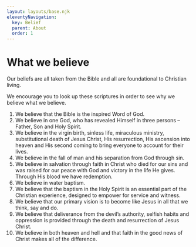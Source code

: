 ```yaml
---
layout: layouts/base.njk
eleventyNavigation:
  key: Belief
  parent: About
  order: 1
---
```

# What we believe

Our beliefs are all taken from the Bible and all are foundational to Christian living.

We encourage you to look up these scriptures in order to see why we believe what we believe.

1. We believe that the Bible is the inspired Word of God.
2. We believe in one God, who has revealed Himself in three persons – Father, Son and Holy Spirit.
3. We believe in the virgin birth, sinless life, miraculous ministry, substitutional death of Jesus Christ, His resurrection, His ascension into heaven and His second coming to bring everyone to account for their lives.
4. We believe in the fall of man and his separation from God through sin.
5. We believe in salvation through faith in Christ who died for our sins and was raised for our peace with God and victory in the life He gives. Through His blood we have redemption.
6. We believe in water baptism.
7. We believe that the baptism in the Holy Spirit is an essential part of the Christian experience, designed to empower for service and witness.
8. We believe that our primary vision is to become like Jesus in all that we think, say and do.
9. We believe that deliverance from the devil’s authority, selfish habits and oppression is provided through the death and resurrection of Jesus Christ.
10. We believe in both heaven and hell and that faith in the good news of Christ makes all of the difference.